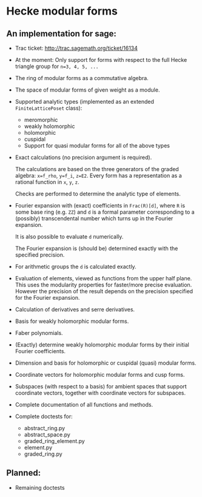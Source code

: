 Hecke modular forms
===================

An implementation for sage:
---------------------------

  * Trac ticket: http://trac.sagemath.org/ticket/16134

  * At the moment: Only support for forms with respect to
    the full Hecke triangle group for `n=3, 4, 5, ...`

  * The ring of modular forms as a commutative algebra.

  * The space of modular forms of given weight as a module.

  * Supported analytic types (implemented as an extended `FiniteLatticePoset` class):
      * meromorphic
      * weakly holomorphic
      * holomorphic
      * cuspidal
      * Support for quasi modular forms for all of the above types

  * Exact calculations (no precision argument is required).

    The calculations are based on the three generators of the
    graded algebra: `x=f_rho`, `y=f_i`, `z=E2`.
    Every form has a representation as a rational function in
    `x`, `y`, `z`.

    Checks are performed to determine the analytic type of elements.

  * Fourier expansion with (exact) coefficients in `Frac(R)[d]`,
    where `R` is some base ring (e.g. `ZZ`) and `d` is a
    formal parameter corresponding to a (possibly) transcendental
    number which turns up in the Fourier expansion.  

    It is also possible to evaluate `d` numerically.

    The Fourier expansion is (should be) determined exactly
    with the specified precision.

  * For arithmetic groups the `d` is calculated exactly.

  * Evaluation of elements, viewed as functions from the
    upper half plane. This uses the modularity properties for
    faster/more precise evaluation. However the precision of
    the result depends on the precision specified for the
    Fourier expansion.

  * Calculation of derivatives and serre derivatives.

  * Basis for weakly holomorphic modular forms.

  * Faber polynomials.

  * (Exactly) determine weakly holomorphic modular forms
    by their initial Fourier coefficients.

  * Dimension and basis for holomorphic or cuspidal (quasi) modular forms.

  * Coordinate vectors for holomorphic modular forms and cusp forms.

  * Subspaces (with respect to a basis) for ambient spaces
    that support coordinate vectors, together with coordinate
    vectors for subspaces.

  * Complete documentation of all functions and methods.

  * Complete doctests for:
      * abstract_ring.py
      * abstract_space.py
      * graded_ring_element.py
      * element.py
      * graded_ring.py


Planned:
--------

  * Remaining doctests
